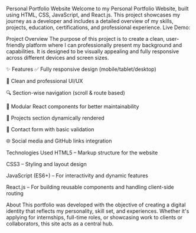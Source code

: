 Personal Portfolio Website
Welcome to my Personal Portfolio Website, built using HTML, CSS, JavaScript, and React.js. This project showcases my journey as a developer and includes a detailed overview of my skills, projects, education, certifications, and professional experience.
Live Demo: 

Project Overview
The purpose of this project is to create a clean, user-friendly platform where I can professionally present my background and capabilities.
It is designed to be visually appealing and fully responsive across different devices and screen sizes.

✨ Features
✅ Fully responsive design (mobile/tablet/desktop)

🎨 Clean and professional UI/UX

🔍 Section-wise navigation (scroll & route based)

🧠 Modular React components for better maintainability

📂 Projects section dynamically rendered

📧 Contact form with basic validation

🌐 Social media and GitHub links integration

Technologies Used
HTML5 – Markup structure for the website

CSS3 – Styling and layout design

JavaScript (ES6+) – For interactivity and dynamic features

React.js – For building reusable components and handling client-side routing

About
This portfolio was developed with the objective of creating a digital identity that reflects my personality, skill set, and experiences. 
Whether it's applying for internships, full-time roles, or showcasing work to clients or collaborators, this site acts as a central hub.

